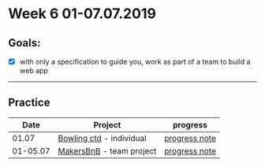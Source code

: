 # Week 6 01-07.07.2019

## Goals:

- [x] with only a specification to guide you, work as part of a team to build a web app

---

## Practice

Date | Project | progress
--- | --- | ---
01.07 | [Bowling ctd](https://github.com/aniasobo/bowling-challenge) - individual | [progress note](https://github.com/aniasobo/portfolio/blob/master/challenges/bowling.md)
01-05.07 | [MakersBnB](https://github.com/carlfjones/MakersBnB) - team project | [progress note](https://github.com/aniasobo/portfolio/blob/master/challenges/makersbnb.md)





